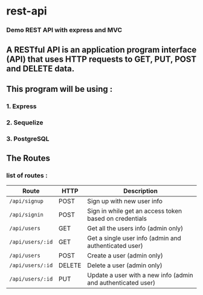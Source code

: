 # rest-api

### Demo REST API with express and MVC

## A RESTful API is an application program interface (API) that uses HTTP requests to GET, PUT, POST and DELETE data.

## This program will be using :

### 1. Express
### 2. Sequelize
### 3. PostgreSQL

## The Routes

### list of routes :

Route | HTTP | Description
------------ | ------------- | ---------------------
`/api/signup` | POST | Sign up with new user info
`/api/signin` | POST | Sign in while get an access token based on credentials
`/api/users` | GET | Get all the users info (admin only)
`/api/users/:id` | GET | Get a single user info (admin and authenticated user)
`/api/users` | POST | Create a user (admin only)
`/api/users/:id` | DELETE | Delete a user (admin only)
`/api/users/:id` | PUT | Update a user with a new info (admin and authenticated user)



